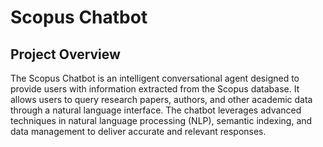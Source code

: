 # Scopus Chatbot

## Project Overview

The Scopus Chatbot is an intelligent conversational agent designed to provide users with information extracted from the Scopus database. It allows users to query research papers, authors, and other academic data through a natural language interface. The chatbot leverages advanced techniques in natural language processing (NLP), semantic indexing, and data management to deliver accurate and relevant responses.
